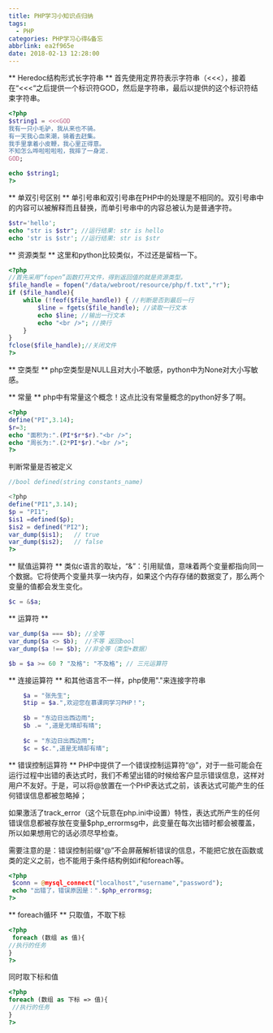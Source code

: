 ```yaml
---
title: PHP学习小知识点归纳
tags:
  - PHP
categories: PHP学习心得&备忘
abbrlink: ea2f965e
date: 2018-02-13 12:28:00
---
```


** Heredoc结构形式长字符串 **
首先使用定界符表示字符串（<<<），接着在“<<<“之后提供一个标识符GOD，然后是字符串，最后以提供的这个标识符结束字符串。
```php
<?php 
$string1 = <<<GOD
我有一只小毛驴，我从来也不骑。
有一天我心血来潮，骑着去赶集。
我手里拿着小皮鞭，我心里正得意。
不知怎么哗啦啦啦啦，我摔了一身泥.
GOD;

echo $string1;
?>
```

** 单双引号区别 **
单引号串和双引号串在PHP中的处理是不相同的。双引号串中的内容可以被解释而且替换，而单引号串中的内容总被认为是普通字符。
```php
$str='hello';
echo "str is $str"; //运行结果: str is hello
echo 'str is $str'; //运行结果: str is $str
```

** 资源类型 **
这里和python比较类似，不过还是留档一下。
```php
<?php 
//首先采用“fopen”函数打开文件，得到返回值的就是资源类型。
$file_handle = fopen("/data/webroot/resource/php/f.txt","r");
if ($file_handle){
    while (!feof($file_handle)) { //判断是否到最后一行
        $line = fgets($file_handle); //读取一行文本
        echo $line; //输出一行文本
        echo "<br />"; //换行
    }
}
fclose($file_handle);//关闭文件
?>
```

** 空类型 **
php空类型是NULL且对大小不敏感，python中为None对大小写敏感。

** 常量 **
php中有常量这个概念！这点比没有常量概念的python好多了啊。
```php
<?php
define("PI",3.14);
$r=3;
echo "面积为:".(PI*$r*$r)."<br />";
echo "周长为:".(2*PI*$r)."<br />";
?>
```

判断常量是否被定义
```php
//bool defined(string constants_name)

<?php 
define("PI1",3.14);
$p = "PI1";
$is1 =defined($p);
$is2 = defined("PI2");
var_dump($is1);   // true
var_dump($is2);   // false
?>
```

** 赋值运算符 **
类似c语言的取址，“&”：引用赋值，意味着两个变量都指向同一个数据。它将使两个变量共享一块内存，如果这个内存存储的数据变了，那么两个变量的值都会发生变化。
```php
$c = &$a;
```

** 运算符 **
```php
var_dump($a === $b); //全等
var_dump($a <> $b);  //不等 返回bool
var_dump($a !== $b); //非全等（类型+数据）

$b = $a >= 60 ? "及格": "不及格"; // 三元运算符
```

** 连接运算符 **
和其他语言不一样，php使用"."来连接字符串
```php
	$a = "张先生";
	$tip = $a.",欢迎您在慕课网学习PHP！";
	
    $b = "东边日出西边雨";	
    $b .= ",道是无晴却有晴";
    
	$c = "东边日出西边雨";	
    $c = $c.",道是无晴却有晴";
```

** 错误控制运算符 **
PHP中提供了一个错误控制运算符“@”，对于一些可能会在运行过程中出错的表达式时，我们不希望出错的时候给客户显示错误信息，这样对用户不友好。于是，可以将@放置在一个PHP表达式之前，该表达式可能产生的任何错误信息都被忽略掉；

如果激活了track_error（这个玩意在php.ini中设置）特性，表达式所产生的任何错误信息都被存放在变量$php_errormsg中，此变量在每次出错时都会被覆盖，所以如果想用它的话必须尽早检查。

需要注意的是：错误控制前缀“@”不会屏蔽解析错误的信息，不能把它放在函数或类的定义之前，也不能用于条件结构例如if和foreach等。
```php
<?php  
 $conn = @mysql_connect("localhost","username","password");
 echo "出错了，错误原因是：".$php_errormsg;
?>
```

** foreach循环 **
只取值，不取下标

```php
<?php
 foreach (数组 as 值){
//执行的任务
}
?>
```

同时取下标和值 
```php
<?php
foreach (数组 as 下标 => 值){
 //执行的任务
}
?>
```